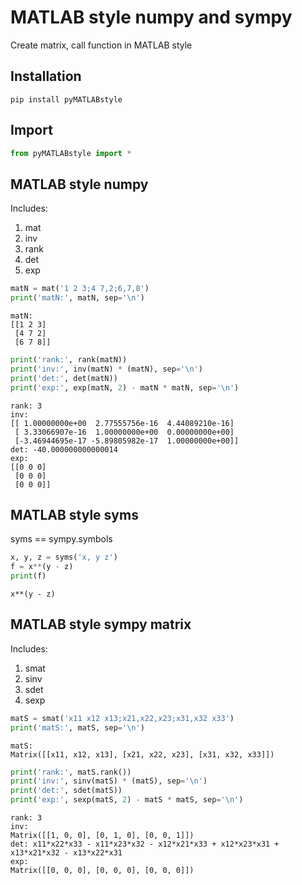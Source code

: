 # MATLAB style numpy and sympy

Create matrix, call function in MATLAB style

## Installation

`pip install pyMATLABstyle`

## Import

```python
from pyMATLABstyle import *
```

## MATLAB style numpy
Includes:
1. mat
2. inv
3. rank
4. det
5. exp


```python
matN = mat('1 2 3;4 7,2;6,7,8')
print('matN:', matN, sep='\n')
```

    matN:
    [[1 2 3]
     [4 7 2]
     [6 7 8]]



```python
print('rank:', rank(matN))
print('inv:', inv(matN) * (matN), sep='\n')
print('det:', det(matN))
print('exp:', exp(matN, 2) - matN * matN, sep='\n')
```

    rank: 3
    inv:
    [[ 1.00000000e+00  2.77555756e-16  4.44089210e-16]
     [ 3.33066907e-16  1.00000000e+00  0.00000000e+00]
     [-3.46944695e-17 -5.89805982e-17  1.00000000e+00]]
    det: -40.000000000000014
    exp:
    [[0 0 0]
     [0 0 0]
     [0 0 0]]


## MATLAB style syms
syms == sympy.symbols


```python
x, y, z = syms('x, y z')
f = x**(y - z)
print(f)
```

    x**(y - z)


## MATLAB style sympy matrix
Includes:
1. smat
2. sinv
3. sdet
4. sexp


```python
matS = smat('x11 x12 x13;x21,x22,x23;x31,x32 x33')
print('matS:', matS, sep='\n')

```

    matS:
    Matrix([[x11, x12, x13], [x21, x22, x23], [x31, x32, x33]])



```python
print('rank:', matS.rank())
print('inv:', sinv(matS) * (matS), sep='\n')
print('det:', sdet(matS))
print('exp:', sexp(matS, 2) - matS * matS, sep='\n')
```

    rank: 3
    inv:
    Matrix([[1, 0, 0], [0, 1, 0], [0, 0, 1]])
    det: x11*x22*x33 - x11*x23*x32 - x12*x21*x33 + x12*x23*x31 + x13*x21*x32 - x13*x22*x31
    exp:
    Matrix([[0, 0, 0], [0, 0, 0], [0, 0, 0]])

